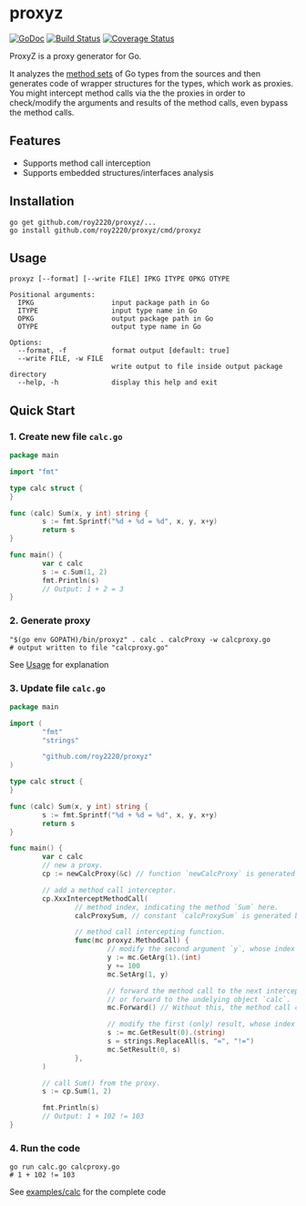 # proxyz

[![GoDoc](https://godoc.org/github.com/roy2220/proxyz?status.svg)](https://godoc.org/github.com/roy2220/proxyz) [![Build Status](https://travis-ci.com/roy2220/proxyz.svg?branch=master)](https://travis-ci.com/roy2220/proxyz) [![Coverage Status](https://codecov.io/gh/roy2220/proxyz/branch/master/graph/badge.svg)](https://codecov.io/gh/roy2220/proxyz)

ProxyZ is a proxy generator for Go.

It analyzes the [method sets](https://golang.org/ref/spec#Method_sets) of Go types from the sources and then generates code of wrapper structures for the types, which work as proxies. You might intercept method calls via the the proxies in order to check/modify the arguments and results of the method calls, even bypass the method calls.

## Features
- Supports method call interception
- Supports embedded structures/interfaces analysis

## Installation

```shell
go get github.com/roy2220/proxyz/...
go install github.com/roy2220/proxyz/cmd/proxyz
```

## Usage

```
proxyz [--format] [--write FILE] IPKG ITYPE OPKG OTYPE

Positional arguments:
  IPKG                   input package path in Go
  ITYPE                  input type name in Go
  OPKG                   output package path in Go
  OTYPE                  output type name in Go

Options:
  --format, -f           format output [default: true]
  --write FILE, -w FILE
                         write output to file inside output package directory
  --help, -h             display this help and exit
```

## Quick Start

### 1. Create new file `calc.go`

```go
package main

import "fmt"

type calc struct {
}

func (calc) Sum(x, y int) string {
        s := fmt.Sprintf("%d + %d = %d", x, y, x+y)
        return s
}

func main() {
        var c calc
        s := c.Sum(1, 2)
        fmt.Println(s)
        // Output: 1 + 2 = 3
}
```

### 2. Generate proxy

```shell
"$(go env GOPATH)/bin/proxyz" . calc . calcProxy -w calcproxy.go
# output written to file "calcproxy.go"
```

See [Usage](#usage) for explanation

### 3. Update file `calc.go`

```go
package main

import (
        "fmt"
        "strings"

        "github.com/roy2220/proxyz"
)

type calc struct {
}

func (calc) Sum(x, y int) string {
        s := fmt.Sprintf("%d + %d = %d", x, y, x+y)
        return s
}

func main() {
        var c calc
        // new a proxy.
        cp := newCalcProxy(&c) // function `newCalcProxy` is generated by proxyz.

        // add a method call interceptor.
        cp.XxxInterceptMethodCall(
                // method index, indicating the method `Sum` here.
                calcProxySum, // constant `calcProxySum` is generated by proxyz.

                // method call intercepting function.
                func(mc proxyz.MethodCall) {
                        // modify the second argument `y`, whose index is 1.
                        y := mc.GetArg(1).(int)
                        y += 100
                        mc.SetArg(1, y)

                        // forward the method call to the next interceptor, if any,
                        // or forward to the undelying object `calc`.
                        mc.Forward() // Without this, the method call ceases here.

                        // modify the first (only) result, whose index is 0.
                        s := mc.GetResult(0).(string)
                        s = strings.ReplaceAll(s, "=", "!=")
                        mc.SetResult(0, s)
                },
        )

        // call Sum() from the proxy.
        s := cp.Sum(1, 2)

        fmt.Println(s)
        // Output: 1 + 102 != 103
}
```

### 4. Run the code

```shell
go run calc.go calcproxy.go
# 1 + 102 != 103
```

See [examples/calc](examples/calc) for the complete code
